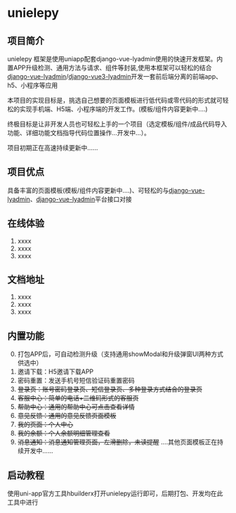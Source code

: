 # unielepy

## 项目简介

unielepy 框架是使用uniapp配套django-vue-lyadmin使用的快速开发框架。内置APP升级检测、通用方法与请求、组件等封装,使用本框架可以轻松的结合[django-vue-lyadmin](https://gitee.com/lybbn/django-vue-lyadmin)/[django-vue3-lyadmin](https://gitee.com/lybbn/django-vue3-lyadmin)开发一套前后端分离的前端app、h5、小程序等应用

本项目的实现目标是，挑选自己想要的页面模板进行低代码或零代码的形式就可轻松的实现手机端、H5端、小程序端的开发工作。(模板/组件内容更新中....)

终极目标是让非开发人员也可轻松上手的一个项目（选定模板/组件/成品代码导入功能、详细功能文档指导代码位置操作...开发中...）。

项目初期正在高速持续更新中......

## 项目优点

具备丰富的页面模板(模板/组件内容更新中....)、可轻松的与[django-vue-lyadmin](https://gitee.com/lybbn/django-vue-lyadmin)、[django-vue-lyadmin](https://gitee.com/lybbn/django-vue-lyadmin)平台接口对接

## 在线体验

1.  xxxx
2.  xxxx
3.  xxxx

## 文档地址

1.  xxxx
2.  xxxx
3.  xxxx

## 内置功能
0. 打包APP后，可自动检测升级（支持通用showModal和升级弹窗UI两种方式供选中）
1. 邀请下载：H5邀请下载APP
2. 密码重置：发送手机号短信验证码重置密码
3. ~~登录页：账号密码登录页、短信登录页、多种登录方式结合的登录页~~
4. ~~客服中心：简单的电话+二维码形式的客服页~~
5. ~~帮助中心：通用的帮助中心可点击查看详情~~
6. ~~意见反馈：通用的意见反馈页面模板~~
7. ~~我的页面：个人中心~~
8. ~~我的余额：个人余额明细管理查看~~
9. ~~消息通知：消息通知管理页面，左滑删除，未读提醒~~
....其他页面模板正在持续开发中......

## 启动教程

使用uni-app官方工具hbuilderx打开unielepy运行即可，后期打包、开发均在此工具中进行